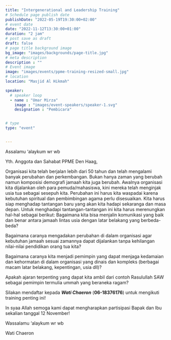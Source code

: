 ```yaml
---
title: "Intergenerational and Leadership Training"
# Schedule page publish date
publishDate: "2022-05-19T19:30:00+02:00"
# event date
date: "2022-11-12T13:30:00+01:00"
duration: "2 jam"
# post save as draft
draft: false
# page title background image
bg_image: "images/backgrounds/page-title.jpg"
# meta description
description : ""
# Event image
image: "images/events/ppme-training-resized-small.jpg"
# location
location: "Masjid Al Hikmah"

speaker:
  # speaker loop
  - name : "Umar Mirza"
    image : "images/event-speakers/speaker-1.svg"
    designation : "Pembicara"


# type
type: "event"


---
```


Assalamu ‘alaykum wr wb

Yth. Anggota dan Sahabat PPME Den Haag,

Organisasi kita telah berjalan lebih dari 50 tahun dan telah mengalami banyak perubahan dan perkembangan. Bukan hanya zaman yang berubah namun komposisi demografi jamaah kita juga berubah. Awalnya organisasi kita dijalankan oleh para pemuda/mahasiswa, kini mereka telah menginjak usia tua sebagai sesepuh kita. Perubahan ini harus kita waspadai karena kebutuhan spiritual dan pembimbingan agama perlu disesuaikan. Kita harus siap menghadap tantangan baru yang akan kita hadapi sekaranga dan masa depan. Untuk menghadapi tantangan-tantangan ini kita harus merenungkan hal-hal sebagai berikut:
Bagaimana kita bisa menjalin komunikasi yang baik dan benar antara jamaah lintas usia dengan latar belakang yang berbeda-beda?

Bagaimana caranya mengadakan perubahan di dalam organisasi agar kebutuhan jamaah sesuai zamannya dapat dijalankan tanpa kehilangan nilai-nilai pendidikan orang tua kita?

Bagaimana caranya kita menjadi pemimpin yang dapat menjaga kedamaian dan kehormatan di dalam organisasi yang dinais dan kompleks (berbagai macam latar belakang, kepentingan, usia dll)?

Apakah ajaran terpenting yang dapat kita ambil dari contoh Rasulullah SAW sebagai pemimpin termulia ummah yang beraneka ragam?

Silakan mendaftar kepada ***Wati Chaeron*** (**06-18376176**) untuk mengikuti training penting ini!

In syaa Allah semoga kami dapat mengharapkan partisipasi Bapak dan Ibu sekalian tanggal 12 November!

Wassalamu ‘alaykum wr wb

Wati Chaeron
